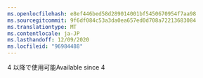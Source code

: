 ```yaml
---
ms.openlocfilehash: e8ef446bed58d289014001bf5450670954f7aa98
ms.sourcegitcommit: 9f6df084c53a3da0ea657ed0d708a72213683084
ms.translationtype: MT
ms.contentlocale: ja-JP
ms.lasthandoff: 12/09/2020
ms.locfileid: "96984488"
---
```

<span data-ttu-id="2267f-101">4 以降で使用可能</span><span class="sxs-lookup"><span data-stu-id="2267f-101">Available since 4</span></span>
